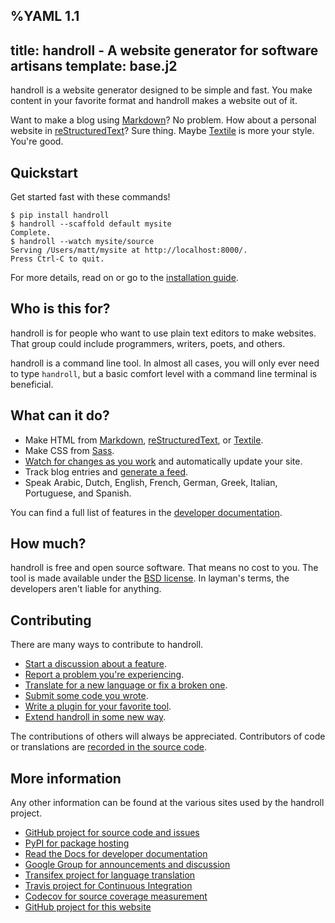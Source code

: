 %YAML 1.1
---
title: handroll - A website generator for software artisans
template: base.j2
---
handroll is a website generator designed to be simple and fast.
You make content in your favorite format
and handroll makes a website out of it.

Want to make a blog using [Markdown][md]? No problem. How about a personal
website in [reStructuredText][rst]? Sure thing. Maybe [Textile][text] is more
your style. You're good.

[md]: http://daringfireball.net/projects/markdown/
[rst]: http://docutils.sourceforge.net/rst.html
[text]: http://en.wikipedia.org/wiki/Textile_%28markup_language%29

Quickstart
----------

Get started fast with these commands!

```console
$ pip install handroll
$ handroll --scaffold default mysite
Complete.
$ handroll --watch mysite/source
Serving /Users/matt/mysite at http://localhost:8000/.
Press Ctrl-C to quit.
```

For more details, read on
or go to the [installation guide](/install.html).

Who is this for?
----------------

handroll is for people who want to use plain text editors to make websites.
That group could include programmers, writers, poets, and others.

handroll is a command line tool. In almost all cases, you will only ever need
to type `handroll`, but a basic comfort level with a command line terminal is
beneficial.

What can it do?
---------------

* Make HTML from [Markdown][md], [reStructuredText][rst], or
  [Textile][text].
* Make CSS from [Sass][sass].
* [Watch for changes as you work][devserver]
  and automatically update your site.
* Track blog entries and [generate a feed][blog].
* Speak
  Arabic,
  Dutch,
  English,
  French,
  German,
  Greek,
  Italian,
  Portuguese,
  and Spanish.

You can find a full list of features in the
[developer documentation][devfeatures].

[devfeatures]: http://handroll.readthedocs.org/en/latest/#features
[sass]: http://sass-lang.com/
[blog]: http://handroll.readthedocs.org/en/latest/extensions.html#blog-extension
[devserver]: http://handroll.readthedocs.org/en/latest/server.html#devserver

How much?
---------

handroll is free and open source software. That means no cost to you. The tool
is made available under the [BSD license][bsd]. In layman's terms, the
developers aren't liable for anything.

[bsd]: https://github.com/handroll/handroll/blob/master/LICENSE

Contributing
------------

There are many ways to contribute to handroll.

 * [Start a discussion about a feature][groups].
 * [Report a problem you're experiencing][issues].
 * [Translate for a new language or fix a broken one][i18n].
 * [Submit some code you wrote][pr].
 * [Write a plugin for your favorite tool][composer].
 * [Extend handroll in some new way][extension].

The contributions of others will always be appreciated. Contributors of code
or translations are [recorded in the source code][authors].

[groups]: https://groups.google.com/forum/#!forum/handroll
[issues]: https://github.com/handroll/handroll/issues
[i18n]: http://handroll.readthedocs.org/en/latest/i18n.html
[pr]: https://github.com/handroll/handroll/pulls?q=is%3Aopen+is%3Apr
[composer]: http://handroll.readthedocs.org/en/latest/composers.html
[extension]: http://handroll.readthedocs.org/en/latest/extensions.html
[authors]: https://github.com/handroll/handroll/blob/master/AUTHORS

More information
----------------

Any other information can be found at the various sites used by the handroll
project.

* [GitHub project for source code and issues][github]
* [PyPI for package hosting][pypi]
* [Read the Docs for developer documentation][rtd]
* [Google Group for announcements and discussion][groups]
* [Transifex project for language translation][transifex]
* [Travis project for Continuous Integration][travis]
* [Codecov for source coverage measurement][coverage]
* [GitHub project for this website][website]

[github]: https://github.com/handroll/handroll
[pypi]: https://pypi.python.org/pypi/handroll
[rtd]: http://handroll.readthedocs.org/en/latest/
[website]: https://github.com/handroll/handroll.github.io
[transifex]: https://www.transifex.com/projects/p/handroll/
[travis]: https://travis-ci.org/handroll/handroll
[coverage]: https://codecov.io/github/handroll/handroll
